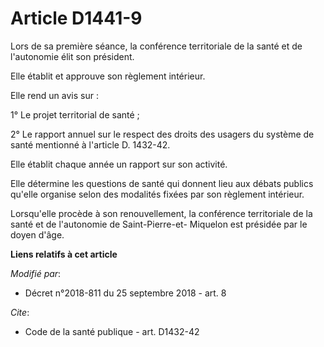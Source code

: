 # Article D1441-9

Lors de sa première séance, la conférence territoriale de la santé et de l'autonomie élit son président.

Elle établit et approuve son règlement intérieur.

Elle rend un avis sur :

1° Le projet territorial de santé ;

2° Le rapport annuel sur le respect des droits des usagers du système de santé mentionné à l'article D. 1432-42.

Elle établit chaque année un rapport sur son activité.

Elle détermine les questions de santé qui donnent lieu aux débats publics qu'elle organise selon des modalités fixées par son
règlement intérieur.

Lorsqu'elle procède à son renouvellement, la conférence territoriale de la santé et de l'autonomie de Saint-Pierre-et-
Miquelon est présidée par le doyen d'âge.

**Liens relatifs à cet article**

_Modifié par_:

  - Décret n°2018-811 du 25 septembre 2018 - art. 8

_Cite_:

  - Code de la santé publique - art. D1432-42
